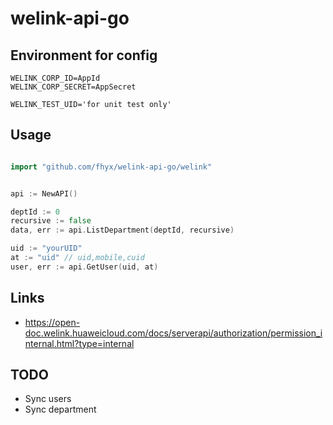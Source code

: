 # welink-api-go


## Environment for config

```
WELINK_CORP_ID=AppId
WELINK_CORP_SECRET=AppSecret

WELINK_TEST_UID='for unit test only'
```

## Usage

```go

import "github.com/fhyx/welink-api-go/welink"


api := NewAPI()

deptId := 0
recursive := false
data, err := api.ListDepartment(deptId, recursive)

uid := "yourUID"
at := "uid" // uid,mobile,cuid
user, err := api.GetUser(uid, at)

```

## Links

* https://open-doc.welink.huaweicloud.com/docs/serverapi/authorization/permission_internal.html?type=internal


## TODO

* Sync users
* Sync department
